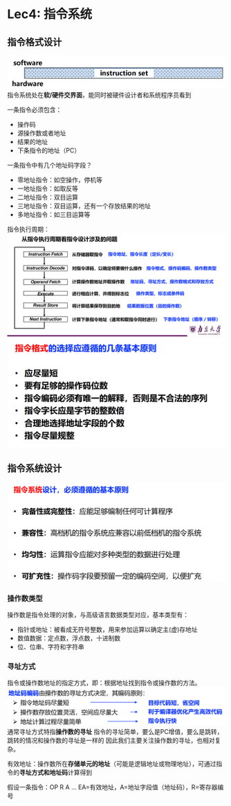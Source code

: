 # Lec4: 指令系统
## 指令格式设计
![1758780125041](image/lec4/1758780125041.png)
指令系统处在**软/硬件交界面**，能同时被硬件设计者和系统程序员看到

一条指令必须包含：
- 操作码
- 源操作数或者地址
- 结果的地址
- 下条指令的地址（PC）

一条指令中有几个地址码字段？
- 零地址指令：如空操作，停机等
- 一地址指令：如取反等
- 二地址指令：双目运算
- 三地址指令：双目运算，还有一个存放结果的地址
- 多地址指令：如三目运算等

指令执行周期：
![1758781265918](image/lec4/1758781265918.png)
![1758781293023](image/lec4/1758781293023.png)

## 指令系统设计
![1758781310089](image/lec4/1758781310089.png)
### 操作数类型
操作数是指令处理的对象，与高级语言数据类型对应，基本类型有：
- 指针或地址：被看成无符号整数，用来参加运算以确定主(虚)存地址
- 数值数据：定点数，浮点数，十进制数
- 位、位串、字符和字符串

### 寻址方式
指令或操作数地址的指定方式，即：根据地址找到指令或操作数的方法。
![1758782606434](image/lec4/1758782606434.png)
通常寻址方式特指**操作数的寻址**
指令的寻址简单，要么是PC增值，要么是跳转，跳转的情况和操作数的寻址是一样的
因此我们主要关注操作数的寻址，也相对复杂。

有效地址：操作数所在**存储单元的地址**（可能是逻辑地址或物理地址），可通过指令的**寻址方式和地址码**计算得到

假设一条指令：OP R A ...
EA=有效地址，A=地址字段值（地址码），R=寄存器编号